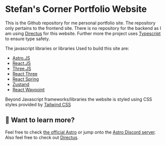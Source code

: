 # Stefan's Corner Portfolio Website

This is the Github repository for me personal portfolio site. The repository only pertains to the frontend site. There is no repository for the backend as I am using [Directus](https://directus.io/) for this website. Further more the project uses [Typescript](https://www.typescriptlang.org/) to ensure type safety.

The javascript libraries or libraries Used to build this site are:
- [Astro.JS](https://astro.build/)
- [React.JS](https://react.dev/)
- [Three.JS](https://threejs.org/)
- [React Three](https://github.com/pmndrs/react-three-fiber)
- [React Spring](https://www.react-spring.dev/)
- [Zustand](https://github.com/pmndrs/zustand)
- [React Waypoint](https://github.com/civiccc/react-waypoint)

Beyond Javascript frameworks/libraries the website is styled using CSS styles provided by [Tailwind CSS](https://tailwindcss.com/)

## 👀 Want to learn more?

Feel free to check [the official Astro](https://docs.astro.build) or jump onto the [Astro Discord server](https://astro.build/chat).
Also feel free to check out [Directus](https://directus.io/).
